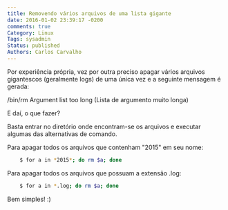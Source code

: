 ```yaml
---
title: Removendo vários arquivos de uma lista gigante
date: 2016-01-02 23:39:17 -0200
comments: true
Category: Linux
Tags: sysadmin
Status: published
Authors: Carlos Carvalho
---
```

Por experiência própria, vez por outra preciso apagar vários arquivos gigantescos (geralmente logs) de uma única vez e a seguinte mensagem é gerada:

/bin/rm Argument list too long (Lista de argumento muito longa)

E daí, o que fazer?

<!--more-->
Basta entrar no diretório onde encontram-se os arquivos e executar algumas das alternativas de comando.

Para apagar todos os arquivos que contenham "2015" em seu nome:
```sh
    $ for a in *2015*; do rm $a; done
```


Para apagar todos os arquivos que possuam a extensão .log:
```sh
    $ for a in *.log; do rm $a; done
```

Bem simples! :)
